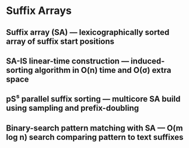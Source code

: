 # Suffix Arrays

## Suffix array (SA) — lexicographically sorted array of suffix start positions
## SA-IS linear-time construction — induced-sorting algorithm in O(n) time and O(σ) extra space
## pS⁵ parallel suffix sorting — multicore SA build using sampling and prefix-doubling
## Binary-search pattern matching with SA — O(m log n) search comparing pattern to text suffixes
